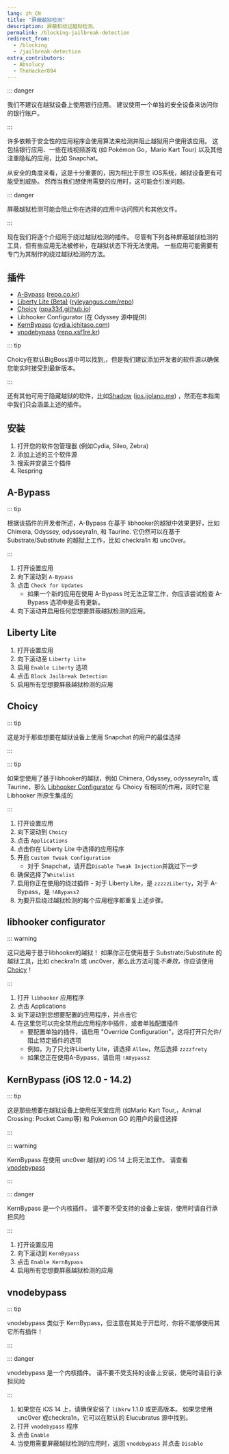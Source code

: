 ```yaml
---
lang: zh_CN
title: "屏蔽越狱检测"
description: 屏蔽和绕过越狱检测。
permalink: /blocking-jailbreak-detection
redirect_from:
  - /blocking
  - /jailbreak-detection
extra_contributors:
  - Absolucy
  - TheHacker894
---
```


::: danger

我们不建议在越狱设备上使用银行应用。 建议使用一个单独的安全设备来访问你的银行账户。

:::

许多依赖于安全性的应用程序会使用算法来检测并阻止越狱用户使用该应用。 这包括银行应用、一些在线视频游戏 (如 Pokémon Go，Mario Kart Tour) 以及其他注重隐私的应用，比如 Snapchat。

从安全的角度来看，这是十分重要的，因为相比于原生 iOS系统，越狱设备更有可能受到威胁。 然而当我们想使用需要的应用时，这可能会引发问题。

::: danger

屏蔽越狱检测可能会阻止你在选择的应用中访问照片和其他文件。

:::

现在我们将逐个介绍用于绕过越狱检测的插件。 尽管有下列各种屏蔽越狱检测的工具，但有些应用无法被修补，在越狱状态下将无法使用。 一些应用可能需要有专门为其制作的绕过越狱检测的方法。
## 插件

- [A-Bypass](cydia://url/https://cydia.saurik.com/api/share#?source=https://repo.co.kr/&package=com.rpgfarm.a-bypass) (<a href="cydia://url/https://cydia.saurik.com/api/share#?source=https://repo.co.kr/">repo.co.kr</a>)
- [Liberty Lite (Beta)](cydia://url/https://cydia.saurik.com/api/share#?source=https://ryleyangus.com/repo/&package=com.ryleyangus.libertylite.beta) (<a href="cydia://url/https://cydia.saurik.com/api/share#?source=https://ryleyangus.com/repo/">ryleyangus.com/repo</a>)
- [Choicy](cydia://url/https://cydia.saurik.com/api/share#?source=https://opa334.github.io/&package=com.opa334.choicy) (<a href="cydia://url/https://cydia.saurik.com/api/share#?source=https://opa334.github.io/">opa334.github.io</a>)
- Libhooker Configurator (在 Odyssey 源中提供)
- [KernBypass](cydia://url/https://cydia.saurik.com/api/share#?source=https://cydia.ichitaso.com/&package=jp.akusio.kernbypass-unofficial) (<a href="cydia://url/https://cydia.saurik.com/api/share#?source=https://cydia.ichitaso.com/">cydia.ichitaso.com</a>)
- [vnodebypass](cydia://url/https://cydia.saurik.com/api/share#?source=https://repo.xsf1re.kr/&package=kr.xsf1re.vnodebypass) (<a href="cydia://url/https://cydia.saurik.com/api/share#?source=https://repo.xsf1re.kr/">repo.xsf1re.kr</a>)

::: tip

Choicy在默认BigBoss源中可以找到,，但是我们建议添加开发者的软件源以确保您能实时接受到最新版本。

:::

还有其他可用于隐藏越狱的软件，比如[Shadow](sileo://package/me.jjolano.shadow) (<a href="sileo://source/https://ios.jjolano.me/">ios.jjolano.me</a>) ，然而在本指南中我们只会涵盖上述的插件。

## 安装

1. 打开您的软件包管理器 (例如Cydia, Sileo, Zebra)
1. 添加上述的三个软件源
1. 搜索并安装三个插件
1. Respring

## A-Bypass

::: tip

根据该插件的开发者所述，A-Bypass 在基于 libhooker的越狱中效果更好，比如 <router-link to="/installing-chimera">Chimera</router-link>, <router-link to="installing-odyssey">Odyssey</router-link>, <router-link to="/installing-odysseyra1n">odysseyra1n</router-link>, 和 <router-link to="/installing-taurine">Taurine</router-link>. 它仍然可以在基于 Substrate/Substitute 的越狱上工作，比如 checkra1n 和 unc0ver。

:::

1. 打开设置应用
2. 向下滚动到 `A-Bypass`
3. 点击 `Check for Updates`
    - 如果一个新的应用在使用 A-Bypass 时无法正常工作，你应该尝试检查 A-Bypass 选项中是否有更新。
4. 向下滚动并启用任何您想要屏蔽越狱检测的应用。

## Liberty Lite

1. 打开设置应用
1. 向下滚动至 `Liberty Lite`
1. 启用 `Enable Liberty` 选项
1. 点击 `Block Jailbreak Detection`
1. 启用所有您想要屏蔽越狱检测的应用

## Choicy

::: tip

这是对于那些想要在越狱设备上使用 Snapchat 的用户的最佳选择

:::

::: tip

如果您使用了基于libhooker的越狱，例如 <router-link to="/installing-chimera">Chimera</router-link>, <router-link to="installing-odyssey">Odyssey</router-link>, <router-link to="/installing-odysseyra1n">odysseyra1n</router-link>, 或 <router-link to="/installing-taurine">Taurine</router-link>，那么 [Libhooker Configurator](#libhooker-configurator) 与 Choicy 有相同的作用，同时它是 Libhooker 所原生集成的

:::

1. 打开设置应用
1. 向下滚动到 `Choicy`
1. 点击 `Applications`
1. 点击你在 Liberty Lite 中选择的应用程序
1. 开启 `Custom Tweak Configuration`
    - 对于 Snapchat，请开启`Disable Tweak Injection`并跳过下一步
1. 确保选择了`Whitelist`
1. 启用你正在使用的绕过插件 - 对于 Liberty Lite，是 `zzzzzLiberty`，对于 A-Bypass，是 `!ABypass2`
1. 为要开启绕过越狱检测的每个应用程序都重复上述步骤。

## libhooker configurator

::: warning

这只适用于基于libhooker的越狱！ 如果你正在使用基于 Substrate/Substitute 的越狱工具，比如 checkra1n 或 unc0ver，那么此方法可能*不奏效*，你应该使用 [Choicy](#choicy)！

:::

1. 打开 `libhooker` 应用程序
1. 点击 Applications
1. 向下滚动到您想要配置的应用程序，并点击它
1. 在这里您可以完全禁用此应用程序中插件，或者单独配置插件
   - 要配置单独的插件，请启用 "Override Configuration"，这将打开只允许/阻止特定插件的选项
   - 例如，为了只允许Liberty Lite，请选择 `Allow`，然后选择 `zzzzfrety`
   - 如果您正在使用A-Bypass，请启用 `!ABypass2`

## KernBypass (iOS 12.0 - 14.2)

::: tip

这是那些想要在越狱设备上使用任天堂应用 (如Mario Kart Tour,，Animal Crossing: Pocket Camp等) 和 Pokemon GO 的用户的最佳选择

:::

::: warning

KernBypass 在使用 unc0ver 越狱的 iOS 14 上将无法工作。 请查看[vnodebypass](#vnodebypass)

:::

::: danger

KernBypass 是一个内核插件。 请不要不受支持的设备上安装，使用时请自行承担风险

:::

1. 打开设置应用
1. 向下滚动到 `KernBypass`
1. 点击 `Enable KernBypass`
1. 启用所有您想要屏蔽越狱检测的应用

## vnodebypass

::: tip

vnodebypass 类似于 KernBypass，但注意在其处于开启时，你将不能够使用其它所有插件！

:::

::: danger

vnodebypass 是一个内核插件。 请不要不受支持的设备上安装，使用时请自行承担风险

:::

1. 如果您在 iOS 14 上，请确保安装了 `libkrw` 1.1.0 或更高版本。 如果您使用 unc0ver 或checkra1n，它可以在默认的 Elucubratus 源中找到。
2. 打开 `vnodebypass` 程序
3. 点击 `Enable`
4. 当使用需要屏蔽越狱检测的应用时，返回 `vnodebypass` 并点击 `Disable`
